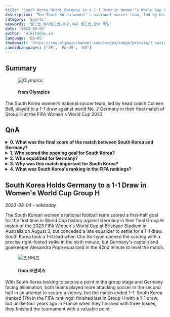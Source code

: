 ```yaml
---
title: 'South Korea Holds Germany to a 1-1 Draw in Women''s World Cup Group H'
description: 'The South Korea women''s national soccer team, led by head coach Colleen Bell, played to a 1-1 draw against world No. 2 Germany in their final match of Group H at the FIFA Women''s World Cup 2023.'
category: 'Sports'
keywords: '월드컵,여자월드컵,축구,여자 월드컵,한국 독일'
date: '2023-08-04'
author: 'wikitoday.io'
language: 'EN-US'
thumbnail: 'https://img.olympicchannel.com/images/image/private/t_social_share_thumb/f_auto/primary/an8hsyg0rlbuy0cvbi32'
candidLanguages: ['ZH', 'EN-US', 'KO']
---
```


## Summary



<figure>
    <img src="https://img.olympicchannel.com/images/image/private/t_social_share_thumb/f_auto/primary/an8hsyg0rlbuy0cvbi32" alt="Olympics" />
    <figcaption>
        <h4> from Olympics</h4>
    </figcaption>
</figure>


The South Korea women's national soccer team, led by head coach Colleen Bell, played to a 1-1 draw against world No. 2 Germany in their final match of Group H at the FIFA Women's World Cup 2023.


## QnA

    
<details>
        <summary><b>0. What was the final score of the match between South Korea and Germany?</b></summary>
        The match ended in a 1-1 draw.
    </details>
    
<details>
        <summary><b>1. Who scored the opening goal for South Korea?</b></summary>
        Cho So-hyun scored the opening goal for South Korea.
    </details>
    
<details>
        <summary><b>2. Who equalized for Germany?</b></summary>
        Germany's captain and goalkeeper Alexandra Pope equalized for Germany.
    </details>
    
<details>
        <summary><b>3. Why was this match important for South Korea?</b></summary>
        South Korea was looking to secure a point in the group stage, and they finished the tournament with a valuable point.
    </details>
    
<details>
        <summary><b>4. What was South Korea's ranking in the FIFA rankings?</b></summary>
        South Korea was ranked 17th in the FIFA rankings.
    </details>
    


## South Korea Holds Germany to a 1-1 Draw in Women's World Cup Group H

_2023-08-04 - wikitoday_

The South Korean women's national football team scored a first-half goal for the first time in World Cup history against Germany in their final Group H match of the 2023 FIFA Women's World Cup at Brisbane Stadium in Australia on August 3, but conceded a late equalizer to settle for a 1-1 draw. South Korea took a 1-0 lead when Cho So-hyun opened the scoring with a precise right-footed strike in the sixth minute, but Germany's captain and goalkeeper Alexandra Pope equalized in the 42nd minute to level the match.


<figure>
    <img src="https://biz.chosun.com/resizer/LwAJb26bxlCQqjko_uBVir_Q5SM=/650x341/smart/cloudfront-ap-northeast-1.images.arcpublishing.com/chosunbiz/FJ2ZH42M2DYNMXRDD7JKH4KRGA.png" alt="조선비즈" />
    <figcaption>
        <h4> from 조선비즈</h4>
    </figcaption>
</figure>


With South Korea looking to secure a point in the group stage and Germany facing elimination, both teams played more attacking soccer in the second half in an attempt to secure a victory, but the match ended 1-1. South Korea (ranked 17th in the FIFA rankings) finished last in Group H with a 1-1 draw, but unlike four years ago in France when they finished with three losses, they finished the tournament with a valuable point.
